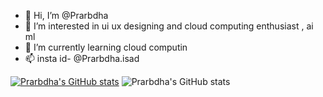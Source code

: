 - 👋 Hi, I’m @Prarbdha
- 👀 I’m interested in ui ux designing and cloud computing enthusiast , ai ml
- 🌱 I’m currently learning cloud computin
- 📫 insta id- @Prarbdha.isad

[![Prarbdha's GitHub stats](https://github-readme-stats-plum-delta-91.vercel.app/api?username=Prarbdha)](https://github.com/Prarbdha/github-readme-stats)
![Prarbdha's GitHub stats](https://github-readme-stats-plum-delta-91.vercel.app/api?username=Prarbdha&show_icons=true&theme=radical)

<!---
Prarbdha/Prarbdha is a ✨ special ✨ repository because its `README.md` (this file) appears on your GitHub profile.
You can click the Preview link to take a look at your changes.
--->
